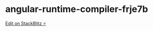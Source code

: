 # angular-runtime-compiler-frje7b

[Edit on StackBlitz ⚡️](https://stackblitz.com/edit/angular-runtime-compiler-frje7b)